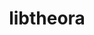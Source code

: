 ---
title: "libtheora"
layout: cache
categories: [package, develop]
meta: {"compilers": ["gcc@11.1.0", "gcc@11.4.0", "msvc@19.39.33523"], "num_specs": 31, "num_specs_by_stack": {"data-vis-sdk": 10, "e4s": 15, "e4s-rocm-external": 8, "root": 31, "windows-vis": 6}, "oss": ["ubuntu20.04", "ubuntu22.04", "windows10.0.20348"], "platforms": ["linux", "windows"], "stacks": ["data-vis-sdk", "e4s", "e4s-rocm-external", "root", "windows-vis"], "targets": ["x86_64", "x86_64_v3"], "versions": ["1.1.1"]}
spec_details: [{"compiler": "msvc@19.39.33523", "hash": "27zxfw4htif34jx3t2vtnyhnzqawxeax", "os": "windows10.0.20348", "platform": "windows", "size": "-", "stacks": ["root", "windows-vis"], "target": "x86_64", "variants": ["build_system=msbuild", "~doc", "patches:=aeb6409,c311f2e,d9bb5a9,e01511a,e01ef71", "+static"], "versions": ["1.1.1"]}, {"compiler": "gcc@11.1.0", "hash": "3si2vpboqp2vk6cuvzvwezxenedifntk", "os": "ubuntu20.04", "platform": "linux", "size": "-", "stacks": ["data-vis-sdk", "root"], "target": "x86_64_v3", "variants": ["build_system=autotools", "~doc", "patches:=d9bb5a9,e01511a,e01ef71,ff8478d"], "versions": ["1.1.1"]}, {"compiler": "gcc@11.4.0", "hash": "4v642mcg4an43m7cxcni7uw4j7bineel", "os": "ubuntu22.04", "platform": "linux", "size": "-", "stacks": ["e4s", "e4s-rocm-external", "root"], "target": "x86_64_v3", "variants": ["build_system=autotools", "~doc", "patches:=d9bb5a9,e01511a,e01ef71,ff8478d"], "versions": ["1.1.1"]}, {"compiler": "gcc@11.1.0", "hash": "54grvry3vyvowbs5yaep64dyhc42bsgk", "os": "ubuntu20.04", "platform": "linux", "size": "-", "stacks": ["data-vis-sdk", "root"], "target": "x86_64_v3", "variants": ["build_system=autotools", "~doc", "patches:=d9bb5a9,e01511a,e01ef71,ff8478d"], "versions": ["1.1.1"]}, {"compiler": "gcc@11.1.0", "hash": "7c3w5ib2fdwn3jualbxgc2eieqb5pdo3", "os": "ubuntu20.04", "platform": "linux", "size": "-", "stacks": ["data-vis-sdk", "root"], "target": "x86_64_v3", "variants": ["build_system=autotools", "~doc", "patches:=d9bb5a9,e01511a,e01ef71,ff8478d"], "versions": ["1.1.1"]}, {"compiler": "gcc@11.4.0", "hash": "7grg7vgqfbfy5ezxzxbbgkhy7lgqbmz6", "os": "ubuntu22.04", "platform": "linux", "size": "-", "stacks": ["e4s", "root"], "target": "x86_64_v3", "variants": ["build_system=autotools", "~doc", "patches:=d9bb5a9,e01511a,e01ef71,ff8478d"], "versions": ["1.1.1"]}, {"compiler": "gcc@11.4.0", "hash": "ap64kqegkudss5rbg4emkfhmj46okyio", "os": "ubuntu22.04", "platform": "linux", "size": "-", "stacks": ["e4s", "root"], "target": "x86_64_v3", "variants": ["build_system=autotools", "~doc", "patches:=d9bb5a9,e01511a,e01ef71,ff8478d"], "versions": ["1.1.1"]}, {"compiler": "gcc@11.4.0", "hash": "bo7bbtdcpoigoyxvx6lnqquplimztta6", "os": "ubuntu22.04", "platform": "linux", "size": "-", "stacks": ["e4s", "e4s-rocm-external", "root"], "target": "x86_64_v3", "variants": ["build_system=autotools", "~doc", "patches:=d9bb5a9,e01511a,e01ef71,ff8478d"], "versions": ["1.1.1"]}, {"compiler": "gcc@11.4.0", "hash": "drbtz6is2f3idbvazr647cbqyvjkujuf", "os": "ubuntu22.04", "platform": "linux", "size": "-", "stacks": ["e4s", "root"], "target": "x86_64_v3", "variants": ["build_system=autotools", "~doc", "patches:=d9bb5a9,e01511a,e01ef71,ff8478d"], "versions": ["1.1.1"]}, {"compiler": "gcc@11.1.0", "hash": "e7fnwigwdzmgdw3c4yacvezgnu22rnvs", "os": "ubuntu20.04", "platform": "linux", "size": "-", "stacks": ["data-vis-sdk", "root"], "target": "x86_64_v3", "variants": ["build_system=autotools", "~doc", "patches:=d9bb5a9,e01511a,e01ef71,ff8478d"], "versions": ["1.1.1"]}, {"compiler": "gcc@11.1.0", "hash": "fqksgdjgf247r6gzls5dhejfrys4odkp", "os": "ubuntu20.04", "platform": "linux", "size": "-", "stacks": ["data-vis-sdk", "root"], "target": "x86_64_v3", "variants": ["build_system=autotools", "~doc", "patches:=d9bb5a9,e01511a,e01ef71,ff8478d"], "versions": ["1.1.1"]}, {"compiler": "msvc@19.39.33523", "hash": "g6ohgqms7pr5xponwhwkxxfca6mjrvje", "os": "windows10.0.20348", "platform": "windows", "size": "-", "stacks": ["root", "windows-vis"], "target": "x86_64", "variants": ["build_system=msbuild", "~doc", "patches:=aeb6409,c311f2e,d9bb5a9,e01511a,e01ef71", "+static"], "versions": ["1.1.1"]}, {"compiler": "gcc@11.1.0", "hash": "gphoa6d4tg6ythrixlue6fy6voqve74u", "os": "ubuntu20.04", "platform": "linux", "size": "-", "stacks": ["data-vis-sdk", "root"], "target": "x86_64_v3", "variants": ["build_system=autotools", "~doc", "patches:=d9bb5a9,e01511a,e01ef71,ff8478d"], "versions": ["1.1.1"]}, {"compiler": "gcc@11.4.0", "hash": "it6ags3cxt735mlt53n3p3kgjlfaprdc", "os": "ubuntu22.04", "platform": "linux", "size": "-", "stacks": ["e4s", "e4s-rocm-external", "root"], "target": "x86_64_v3", "variants": ["build_system=autotools", "~doc", "patches:=d9bb5a9,e01511a,e01ef71,ff8478d"], "versions": ["1.1.1"]}, {"compiler": "gcc@11.1.0", "hash": "j4gniqaesudsdwszh2jexu3vjta2c2mg", "os": "ubuntu20.04", "platform": "linux", "size": "-", "stacks": ["data-vis-sdk", "root"], "target": "x86_64_v3", "variants": ["build_system=autotools", "~doc", "patches:=d9bb5a9,e01511a,e01ef71,ff8478d"], "versions": ["1.1.1"]}, {"compiler": "gcc@11.1.0", "hash": "jhtzimwqoqwtmuno6wjuf5wzl7ruv6z6", "os": "ubuntu20.04", "platform": "linux", "size": "-", "stacks": ["data-vis-sdk", "root"], "target": "x86_64_v3", "variants": ["build_system=autotools", "~doc", "patches:=d9bb5a9,e01511a,e01ef71,ff8478d"], "versions": ["1.1.1"]}, {"compiler": "gcc@11.1.0", "hash": "k3vkrjcrw7qf5sgxkl6kajbqv5e4mcpk", "os": "ubuntu20.04", "platform": "linux", "size": "-", "stacks": ["data-vis-sdk", "root"], "target": "x86_64_v3", "variants": ["build_system=autotools", "~doc", "patches:=d9bb5a9,e01511a,e01ef71,ff8478d"], "versions": ["1.1.1"]}, {"compiler": "gcc@11.4.0", "hash": "nvupstsw5gr2fcfefzcqbxvgbju5ie3f", "os": "ubuntu22.04", "platform": "linux", "size": "-", "stacks": ["e4s", "e4s-rocm-external", "root"], "target": "x86_64_v3", "variants": ["build_system=autotools", "~doc", "patches:=d9bb5a9,e01511a,e01ef71,ff8478d"], "versions": ["1.1.1"]}, {"compiler": "gcc@11.4.0", "hash": "obowxmi5htxwaywrvjferhjfdramotmf", "os": "ubuntu22.04", "platform": "linux", "size": "-", "stacks": ["e4s", "e4s-rocm-external", "root"], "target": "x86_64_v3", "variants": ["build_system=autotools", "~doc", "patches:=d9bb5a9,e01511a,e01ef71,ff8478d"], "versions": ["1.1.1"]}, {"compiler": "gcc@11.4.0", "hash": "pcwu5i7djzuzzt6sy5uzqae7lfabd5dd", "os": "ubuntu22.04", "platform": "linux", "size": "-", "stacks": ["e4s", "root"], "target": "x86_64_v3", "variants": ["build_system=autotools", "~doc", "patches:=d9bb5a9,e01511a,e01ef71,ff8478d"], "versions": ["1.1.1"]}, {"compiler": "gcc@11.4.0", "hash": "qccfqnth5nx65nn5i6f3wala546xsuhs", "os": "ubuntu22.04", "platform": "linux", "size": "-", "stacks": ["e4s", "e4s-rocm-external", "root"], "target": "x86_64_v3", "variants": ["build_system=autotools", "~doc", "patches:=d9bb5a9,e01511a,e01ef71,ff8478d"], "versions": ["1.1.1"]}, {"compiler": "gcc@11.1.0", "hash": "qku4uuv36sdizlyc4rytj22td64b4gs6", "os": "ubuntu20.04", "platform": "linux", "size": "-", "stacks": ["data-vis-sdk", "root"], "target": "x86_64_v3", "variants": ["build_system=autotools", "~doc", "patches:=d9bb5a9,e01511a,e01ef71,ff8478d"], "versions": ["1.1.1"]}, {"compiler": "msvc@19.39.33523", "hash": "rh6mee3xofjrerawhkdyzkff4jexc4m7", "os": "windows10.0.20348", "platform": "windows", "size": "-", "stacks": ["root", "windows-vis"], "target": "x86_64", "variants": ["build_system=msbuild", "~doc", "patches:=aeb6409,c311f2e,d9bb5a9,e01511a,e01ef71", "+static"], "versions": ["1.1.1"]}, {"compiler": "gcc@11.4.0", "hash": "rlaxf5t3vhwwsx56rq5k4i74vy4ng654", "os": "ubuntu22.04", "platform": "linux", "size": "-", "stacks": ["e4s", "root"], "target": "x86_64_v3", "variants": ["build_system=autotools", "~doc", "patches:=d9bb5a9,e01511a,e01ef71,ff8478d"], "versions": ["1.1.1"]}, {"compiler": "gcc@11.4.0", "hash": "sdab4u4ltash7b453imzv5337ft5mdd7", "os": "ubuntu22.04", "platform": "linux", "size": "-", "stacks": ["e4s", "root"], "target": "x86_64_v3", "variants": ["build_system=autotools", "~doc", "patches:=d9bb5a9,e01511a,e01ef71,ff8478d"], "versions": ["1.1.1"]}, {"compiler": "gcc@11.4.0", "hash": "sy6gkan2cwzq64pqgwhgcbc4fhzc4izr", "os": "ubuntu22.04", "platform": "linux", "size": "-", "stacks": ["e4s", "e4s-rocm-external", "root"], "target": "x86_64_v3", "variants": ["build_system=autotools", "~doc", "patches:=d9bb5a9,e01511a,e01ef71,ff8478d"], "versions": ["1.1.1"]}, {"compiler": "msvc@19.39.33523", "hash": "tg66yjp37qk5namstki2mp7p5qiwkyus", "os": "windows10.0.20348", "platform": "windows", "size": "-", "stacks": ["root", "windows-vis"], "target": "x86_64", "variants": ["build_system=msbuild", "~doc", "patches:=aeb6409,c311f2e,d9bb5a9,e01511a,e01ef71", "+static"], "versions": ["1.1.1"]}, {"compiler": "gcc@11.4.0", "hash": "uo45k3bzb2jfcbnbqkd44n2y5rjp77fn", "os": "ubuntu22.04", "platform": "linux", "size": "-", "stacks": ["e4s", "root"], "target": "x86_64_v3", "variants": ["build_system=autotools", "~doc", "patches:=d9bb5a9,e01511a,e01ef71,ff8478d"], "versions": ["1.1.1"]}, {"compiler": "msvc@19.39.33523", "hash": "wqlx64uhjqdksg3ju7zpws7ynuvfarrx", "os": "windows10.0.20348", "platform": "windows", "size": "-", "stacks": ["root", "windows-vis"], "target": "x86_64", "variants": ["build_system=msbuild", "~doc", "patches:=aeb6409,c311f2e,d9bb5a9,e01511a,e01ef71", "+static"], "versions": ["1.1.1"]}, {"compiler": "gcc@11.4.0", "hash": "z4evrgf43vp3il47qvxvbl5evw2rsywk", "os": "ubuntu22.04", "platform": "linux", "size": "-", "stacks": ["e4s", "e4s-rocm-external", "root"], "target": "x86_64_v3", "variants": ["build_system=autotools", "~doc", "patches:=d9bb5a9,e01511a,e01ef71,ff8478d"], "versions": ["1.1.1"]}, {"compiler": "msvc@19.39.33523", "hash": "zpp6gqqphwqaroyvtj55p7nr24ishmu4", "os": "windows10.0.20348", "platform": "windows", "size": "-", "stacks": ["root", "windows-vis"], "target": "x86_64", "variants": ["build_system=msbuild", "~doc", "patches:=aeb6409,c311f2e,d9bb5a9,e01511a,e01ef71", "+static"], "versions": ["1.1.1"]}]
---